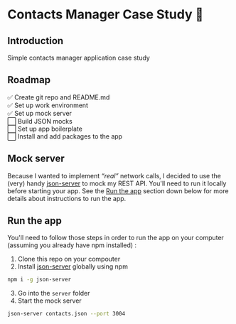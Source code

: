 # Contacts Manager Case Study 👥

## Introduction

Simple contacts manager application case study

## Roadmap

✅ Create git repo and README.md  
✅ Set up work environment  
✅ Set up mock server  
⬜️ Build JSON mocks  
⬜️ Set up app boilerplate  
⬜️ Install and add packages to the app  

## Mock server

Because I wanted to implement *“real”* network calls, I decided to use the (very) handy [json-server](https://github.com/typicode/json-server) to mock my REST API. You'll need to run it locally before starting your app. See the [Run the app](#run-the-app) section down below for more details about instructions to run the app.

## Run the app

You'll need to follow those steps in order to run the app on your computer (assuming you already have npm installed) :
1. Clone this repo on your compouter
2. Install [json-server](https://github.com/typicode/json-server) globally using npm   
```bash
npm i -g json-server
```
3. Go into the `server` folder
4. Start the mock server
```bash
json-server contacts.json --port 3004
```